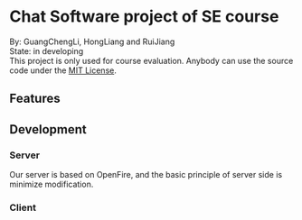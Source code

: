 # Chat Software project of SE course
By: GuangChengLi, HongLiang and RuiJiang  
State: in developing  
This project is only used for course evaluation.
Anybody can use the source code under the [MIT License](https://github.com/Li-GuangCheng/Chat-Software-project-of-SE-course/blob/master/LICENSE "MIT License").

## Features

## Development
### Server
Our server is based on OpenFire, and the basic principle of server side is minimize modification.
### Client
